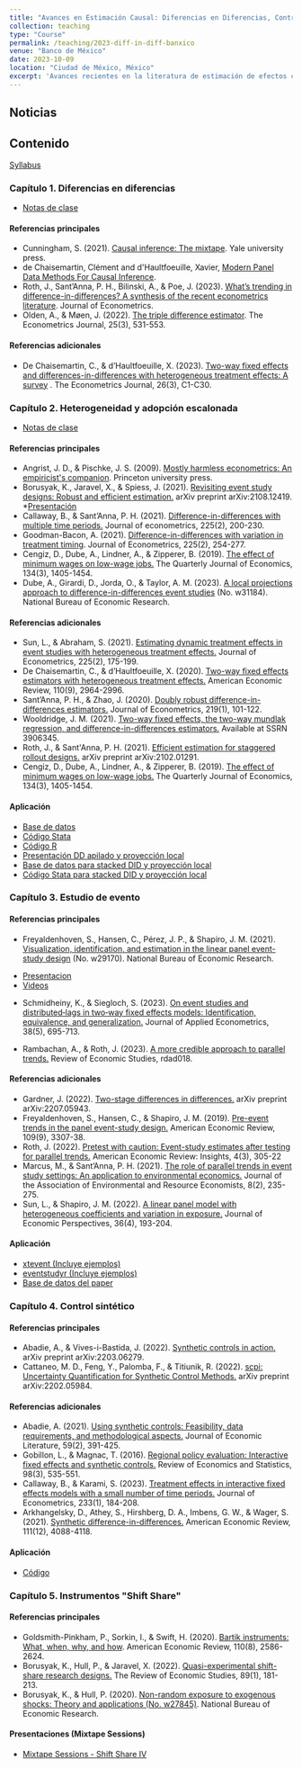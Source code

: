 ```yaml
---
title: "Avances en Estimación Causal: Diferencias en Diferencias, Control Sintético e Instrumentos Bartik"
collection: teaching
type: "Course"
permalink: /teaching/2023-diff-in-diff-banxico
venue: "Banco de México"
date: 2023-10-09
location: "Ciudad de México, México"
excerpt: 'Avances recientes en la literatura de estimación de efectos causales mediante métodos de diferencias en diferencias y variables instrumentales.'
---
```


## Noticias

## Contenido

[Syllabus](/files/Syllabus_DD_Banxico.pdf)

### Capítulo 1. Diferencias en diferencias
* [Notas de clase](/files/dd_c1.pdf)

#### Referencias principales

* Cunningham, S. (2021). [Causal inference: The mixtape](https://mixtape.scunning.com/). Yale university press.
* de Chaisemartin, Clément and d'Haultfoeuille, Xavier, [Modern Panel Data Methods For Causal Inference](https://ssrn.com/abstract=4487202).
* Roth, J., Sant’Anna, P. H., Bilinski, A., & Poe, J. (2023). [What’s trending in difference-in-differences? A synthesis of the recent econometrics literature](https://www.sciencedirect.com/science/article/abs/pii/S0304407623001318). Journal of Econometrics.
* Olden, A., & Møen, J. (2022). [The triple difference estimator](https://academic.oup.com/ectj/article/25/3/531/6545797). The Econometrics Journal, 25(3), 531-553.

#### Referencias adicionales
- De Chaisemartin, C., & d’Haultfoeuille, X. (2023). [Two-way fixed effects and differences-in-differences with heterogeneous treatment effects: A survey](https://academic.oup.com/ectj/article/26/3/C1/6604378) . The Econometrics Journal, 26(3), C1-C30.


### Capítulo 2. Heterogeneidad y adopción escalonada
* [Notas de clase](/files/dd_c2.pdf)

#### Referencias principales

* Angrist, J. D., & Pischke, J. S. (2009). [Mostly harmless econometrics: An empiricist's companion](https://www.mostlyharmlesseconometrics.com/). Princeton university press.
* Borusyak, K., Jaravel, X., & Spiess, J. (2021). [Revisiting event study designs: Robust and efficient estimation.](https://papers.ssrn.com/sol3/papers.cfm?abstract_id=2826228) arXiv preprint arXiv:2108.12419.
   *[Presentación](https://github.com/Mixtape-Sessions/Causal-Inference-2/blob/main/Slides/05-Imputation.pdf)
* Callaway, B., & Sant’Anna, P. H. (2021). [Difference-in-differences with multiple time periods.](https://www.sciencedirect.com/science/article/abs/pii/S0304407620303948) Journal of econometrics, 225(2), 200-230.
* Goodman-Bacon, A. (2021). [Difference-in-differences with variation in treatment timing](https://www.sciencedirect.com/science/article/abs/pii/S0304407621001445). Journal of Econometrics, 225(2), 254-277.
* Cengiz, D., Dube, A., Lindner, A., & Zipperer, B. (2019). [The effect of minimum wages on low-wage jobs.](https://academic.oup.com/qje/article/134/3/1405/5484905) The Quarterly Journal of Economics, 134(3), 1405-1454.
* Dube, A., Girardi, D., Jorda, O., & Taylor, A. M. (2023). [A local projections approach to difference-in-differences event studies](https://www.nber.org/papers/w31184) (No. w31184). National Bureau of Economic Research.

#### Referencias adicionales

* Sun, L., & Abraham, S. (2021). [Estimating dynamic treatment effects in event studies with heterogeneous treatment effects.](https://www.sciencedirect.com/science/article/pii/S030440762030378X) Journal of Econometrics, 225(2), 175-199.
* De Chaisemartin, C., & d’Haultfoeuille, X. (2020). [Two-way fixed effects estimators with heterogeneous treatment effects.](https://www.aeaweb.org/articles?id=10.1257/aer.20181169) American Economic Review, 110(9), 2964-2996.
* Sant’Anna, P. H., & Zhao, J. (2020). [Doubly robust difference-in-differences estimators.](https://www.sciencedirect.com/science/article/pii/S0304407620301901) Journal of Econometrics, 219(1), 101-122.
* Wooldridge, J. M. (2021). [Two-way fixed effects, the two-way mundlak regression, and difference-in-differences estimators.](https://papers.ssrn.com/sol3/papers.cfm?abstract_id=3906345) Available at SSRN 3906345.
* Roth, J., & Sant'Anna, P. H. (2021). [Efficient estimation for staggered rollout designs.](https://arxiv.org/abs/2102.01291) arXiv preprint arXiv:2102.01291.
* Cengiz, D., Dube, A., Lindner, A., & Zipperer, B. (2019). [The effect of minimum wages on low-wage jobs.](https://academic.oup.com/qje/article/134/3/1405/5484905) The Quarterly Journal of Economics, 134(3), 1405-1454.

#### Aplicación

* [Base de datos](/files/code/baker.dta)
* [Código Stata](/files/code/dd_c2.do)
* [Código R](/files/code/dd_c2.R)
* [Presentación DD apilado y proyección local](/files/dd_apilado.pdf)
* [Base de datos para stacked DID y proyección local](/files/dd_akc.dta)
* [Código Stata para stacked DID y proyección local](/files/dd_apilado.do)


### Capítulo 3. Estudio de evento

#### Referencias principales
* Freyaldenhoven, S., Hansen, C., Pérez, J. P., & Shapiro, J. M. (2021). [Visualization, identification, and estimation in the linear panel event-study design](https://www.nber.org/papers/w29170) (No. w29170). National Bureau of Economic Research.
 - [Presentacion](/files/dd_eventstudytalk.pdf)
 - [Videos](https://www.youtube.com/@linearpanelevent-studydesi780)
* Schmidheiny, K., & Siegloch, S. (2023). [On event studies and distributed‐lags in two‐way fixed effects models: Identification, equivalence, and generalization.](https://onlinelibrary.wiley.com/doi/full/10.1002/jae.2971?casa_token=IE54Z4WFfoUAAAAA%3A8xZGuCrySsOV7Upghv8by_Y9RIg975PS2750L7qfSTWHV5gtLESDlpqCSpiW80FSu7qLkIQMNAg6KWtbtw) Journal of Applied Econometrics, 38(5), 695-713.
- Rambachan, A., & Roth, J. (2023). [A more credible approach to parallel trends.](https://academic.oup.com/restud/article/90/5/2555/7039335) Review of Economic Studies, rdad018.

#### Referencias adicionales
* Gardner, J. (2022). [Two-stage differences in differences.](https://arxiv.org/abs/2207.05943) arXiv preprint arXiv:2207.05943.
* Freyaldenhoven, S., Hansen, C., & Shapiro, J. M. (2019). [Pre-event trends in the panel event-study design.](https://www.aeaweb.org/articles?id=10.1257/aer.20180609) American Economic Review, 109(9), 3307-38.
* Roth, J. (2022). [Pretest with caution: Event-study estimates after testing for parallel trends.](https://www.aeaweb.org/articles?id=10.1257/aeri.20210236) American Economic Review: Insights, 4(3), 305-22
* Marcus, M., & Sant’Anna, P. H. (2021). [The role of parallel trends in event study settings: An application to environmental economics.](https://www.journals.uchicago.edu/doi/full/10.1086/711509) Journal of the Association of Environmental and Resource Economists, 8(2), 235-275.
* Sun, L., & Shapiro, J. M. (2022). [A linear panel model with heterogeneous coefficients and variation in exposure.](https://pubs.aeaweb.org/doi/pdfplus/10.1257/jep.36.4.193) Journal of Economic Perspectives, 36(4), 193-204.



#### Aplicación

* [xtevent (Incluye ejemplos)](https://github.com/JMSLab/xtevent)
* [eventstudyr (Incluye ejemplos)](https://github.com/JMSLab/eventstudyr)
* [Base de datos del paper](/files/dd_simulation_data_dynamic.dta)

### Capítulo 4. Control sintético

#### Referencias principales
* Abadie, A., & Vives-i-Bastida, J. (2022). [Synthetic controls in action.](https://arxiv.org/abs/2203.06279) arXiv preprint arXiv:2203.06279.
* Cattaneo, M. D., Feng, Y., Palomba, F., & Titiunik, R. (2022). [scpi: Uncertainty Quantification for Synthetic Control Methods.](https://nppackages.github.io/references/Cattaneo-Feng-Palomba-Titiunik_2023_scpi.pdf) arXiv preprint arXiv:2202.05984.

#### Referencias adicionales
* Abadie, A. (2021). [Using synthetic controls: Feasibility, data requirements, and methodological aspects.](https://www.aeaweb.org/articles?id=10.1257/jel.20191450) Journal of Economic Literature, 59(2), 391-425.
* Gobillon, L., & Magnac, T. (2016). [Regional policy evaluation: Interactive fixed effects and synthetic controls.](https://direct.mit.edu/rest/article/98/3/535/58348/Regional-Policy-Evaluation-Interactive-Fixed) Review of Economics and Statistics, 98(3), 535-551.
* Callaway, B., & Karami, S. (2023). [Treatment effects in interactive fixed effects models with a small number of time periods.](https://www.sciencedirect.com/science/article/pii/S030440762200029X) Journal of Econometrics, 233(1), 184-208.
* Arkhangelsky, D., Athey, S., Hirshberg, D. A., Imbens, G. W., & Wager, S. (2021). [Synthetic difference-in-differences.](https://www.aeaweb.org/articles?id=10.1257/aer.20190159) American Economic Review, 111(12), 4088-4118.

#### Aplicación

* [Código](/files/dd_control_sintetico_ejemplo.zip)


### Capítulo 5. Instrumentos "Shift Share"

#### Referencias principales
* Goldsmith-Pinkham, P., Sorkin, I., & Swift, H. (2020). [Bartik instruments: What, when, why, and how](https://www.aeaweb.org/articles?id=10.1257/aer.20181047). American Economic Review, 110(8), 2586-2624.
* Borusyak, K., Hull, P., & Jaravel, X. (2022). [Quasi-experimental shift-share research designs.](https://academic.oup.com/restud/article-abstract/89/1/181/6294942?redirectedFrom=fulltext) The Review of Economic Studies, 89(1), 181-213.
* Borusyak, K., & Hull, P. (2020). [Non-random exposure to exogenous shocks: Theory and applications (No. w27845)](https://www.nber.org/system/files/working_papers/w27845/revisions/w27845.rev0.pdf). National Bureau of Economic Research.

#### Presentaciones (Mixtape Sessions)

* [Mixtape Sessions - Shift Share IV](https://github.com/Mixtape-Sessions/Shift-Share/)




